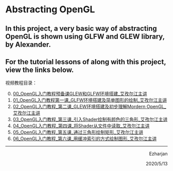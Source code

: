# Abstracting OpenGL



## In this project, a very basic way of abstracting OpenGL is shown using GLFW and GLEW library, by Alexander.

## For the tutorial lessons of along with this project, view the links below.



视频教程目录：

0.  [00_OpenGL入门教程预备课GLEW和GLFW环境搭建_艾孜尔江主讲](https://www.bilibili.com/video/BV17J411c77V/)
1.  [01_OpenGL入门教程第一课_GLFW环境搭建及简单图形的绘制_艾孜尔江主讲](https://www.bilibili.com/video/BV1jE411D7S5/)
2.  [02_OpenGL入门教程_第二课_GLEW环境搭建及初步理解Mordern OpenGL_艾孜尔江主讲](https://www.bilibili.com/video/BV1EE411D7Dk/)
3.  [03_OpenGL入门教程_第三课_引入Shader绘制有颜色的三角形_艾孜尔江主讲](https://www.bilibili.com/video/BV1QJ41117ZL/)
4.  [04_OpenGL入门教程_第四课_将Shader从文件中读取_艾孜尔江主讲](https://www.bilibili.com/video/BV19J41117Pu/)
5.  [05_OpenGL入门教程_第五课_通过三角形绘制矩形_艾孜尔江主讲](https://www.bilibili.com/video/BV1XJ41117om/)
6.  [06_OpenGL入门教程_第六课_用缓冲索引的方式绘制图形_艾孜尔江主讲](https://www.bilibili.com/video/BV1XJ411178N/)



---



<p align="right">Ezharjan</p>

<p align="right">2020/5/13</p>









